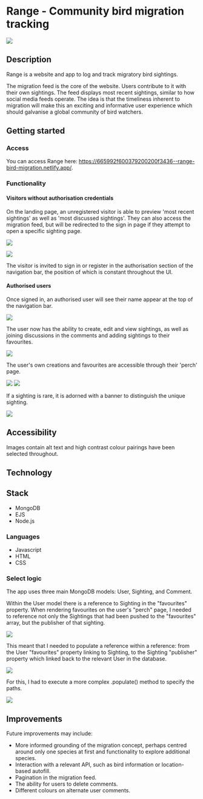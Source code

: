 # Range - Community bird migration tracking

![](./assets/readme%20images/index.png)

## Description

Range is a website and app to log and track migratory bird sightings. 

The migration feed is the core of the website. Users contribute to it with their own sightings. The feed displays most recent sightings, similar to how social media feeds operate. The idea is that the timeliness inherent to migration will make this an exciting and informative user experience which should galvanise a global community of bird watchers.

## Getting started

### Access

You can access Range here: https://665992f600379200200f3436--range-bird-migration.netlify.app/.

### Functionality

#### Visitors without authorisation credentials

On the landing page, an unregistered visitor is able to preview 'most recent sightings' as well as 'most discussed sightings'. They can also access the migration feed, but will be redirected to the sign in page if they attempt to open a specific sighting page.

![](./assets/readme%20images/index2.png)

![](./assets/readme%20images/migration-feed.png)

The visitor is invited to sign in or register in the authorisation section of the navigation bar, the position of which is constant throughout the UI. 

#### Authorised users

Once signed in, an authorised user will see their name appear at the top of the navigation bar.

![](./assets/readme%20images/logged-in.png)

The user now has the ability to create, edit and view sightings, as well as joining discussions in the comments and adding sightings to their favourites.

![](./assets/readme%20images/add%20sighting.png)

The user's own creations and favourites are accessible through their 'perch' page. 

![](./assets/readme%20images/perch1.png)
![](./assets/readme%20images/perch2.png)

If a sighting is rare, it is adorned with a banner to distinguish the unique sighting.

![](./assets/readme%20images/rare.png)

## Accessibility

Images contain alt text and high contrast colour pairings have been selected throughout.

## Technology

## Stack

- MongoDB
- EJS
- Node.js

### Languages
- Javascript
- HTML
- CSS

### Select logic

The app uses three main MongoDB models: User, Sighting, and Comment.

Within the User model there is a reference to Sighting in the "favourites" property. When rendering favourites on the user's "perch" page, I needed to reference not only the Sightings that had been pushed to the "favourites" array, but the publisher of that sighting. 

![](./assets/readme%20images/User.png)

This meant that I needed to populate a reference within a reference: from the User "favourites" property linking to Sighting, to the Sighting "publisher" property which linked back to the relevant User in the database.

![](./assets/readme%20images/Sighting.png)

For this, I had to execute a more complex .populate() method to specify the paths.

![](./assets/readme%20images/paths.png)


## Improvements

Future improvements may include: 

* More informed grounding of the migration concept, perhaps centred around only one species at first and functionality to explore additional species.
* Interaction with a relevant API, such as bird information or location-based autofill.
* Pagination in the migration feed.
* The ability for users to delete comments.
* Different colours on alternate user comments.